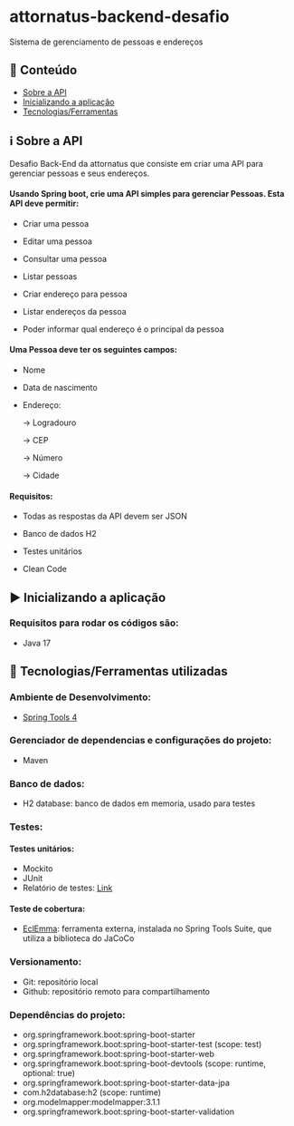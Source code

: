 # attornatus-backend-desafio
Sistema de gerenciamento de pessoas e endereços

## :page_with_curl: Conteúdo

- [Sobre a API](#sobre)
- [Inicializando a aplicação](#iniciando)
- [Tecnologias/Ferramentas](#ferramentas)

## :information_source: Sobre a API <a name = "sobre"></a>
Desafio Back-End da attornatus que consiste em criar uma API para gerenciar pessoas e seus endereços.

#### Usando Spring boot, crie uma API simples para gerenciar Pessoas. Esta API deve permitir: 

- Criar uma pessoa

- Editar uma pessoa

- Consultar uma pessoa

- Listar pessoas

- Criar endereço para pessoa

- Listar endereços da pessoa

- Poder informar qual endereço é o principal da pessoa
  

#### Uma Pessoa deve ter os seguintes campos: 

- Nome

- Data de nascimento

- Endereço:

  -> Logradouro

  -> CEP

  -> Número

  -> Cidade

#### Requisitos:

- Todas as respostas da API devem ser JSON 

- Banco de dados H2

- Testes unitários

- Clean Code

## :arrow_forward: Inicializando a aplicação  <a name = "iniciando"></a>

### Requisitos para rodar os códigos são:

* Java 17

## :hammer: Tecnologias/Ferramentas utilizadas <a name = "ferramentas"></a>

### Ambiente de Desenvolvimento:
* [Spring Tools 4](https://spring.io/tools)

### Gerenciador de dependencias e configurações do projeto:
- Maven

### Banco de dados:
- H2 database: banco de dados em memoria, usado para testes

### Testes:
#### Testes unitários:
- Mockito
- JUnit
- Relatório de testes: [Link](https://thalesjab.github.io/attornatus-backend-desafio/)
#### Teste de cobertura:
- [EclEmma](https://marketplace.eclipse.org/content/eclemma-java-code-coverage): ferramenta externa, instalada no Spring Tools Suite, que utiliza a biblioteca do JaCoCo

### Versionamento:
- Git: repositório local
- Github: repositório remoto para compartilhamento

### Dependências do projeto:
- org.springframework.boot:spring-boot-starter
- org.springframework.boot:spring-boot-starter-test (scope: test)
- org.springframework.boot:spring-boot-starter-web
- org.springframework.boot:spring-boot-devtools (scope: runtime, optional: true)
- org.springframework.boot:spring-boot-starter-data-jpa
- com.h2database:h2 (scope: runtime)
- org.modelmapper:modelmapper:3.1.1
- org.springframework.boot:spring-boot-starter-validation





